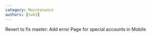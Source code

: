 ```yaml
---
category: Maintenance
authors: [twk3]
---
```


Revert to fix master: Add error Page for special accounts in Mobile
